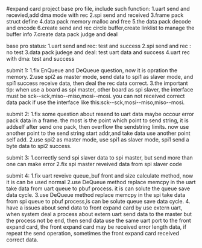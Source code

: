#expand card project
base pro file, include such function:
1.uart send and recevied,add dma mode with rec
2.spi send and received
3.frame pack struct define 
4.data pack memory malloc and free
5.the data pack decode and encode
6.create send and rec circle buffer,create linklist to manage the buffer info
7.create data pack judge and deal

base pro status:
1.uart send and rec: test and success
2.spi send and rec : no test
3.data pack judege and deal: test uart data and success
4.uart rec with dma: test and success



submit 1:
1.fix EnQueue and DeQueue question, now it is opration the memory.
2.use spi2 as master mode, send data to spi1 as slaver mode, and spi1 success receive data, then deal the rec data correct.
3.the important tip: when use a board as spi master, other board as spi slaver, the interface must be sck--sck,miso--miso,mosi--mosi.
  you can not received correct data pack if use the interface like this:sck--sck,mosi--miso,miso--mosi.

 
submit 2:
1.fix some question about resend to uart data maybe occour error pack data in a frame. the most is the point which point to send string, it is addself after send one pack, then overflow the sendstring limits. now use another point to the send string start addr,and take data use another point self add.
2.use spi2 as master mode, use spi1 as slaver mode, spi1 send a byte data to spi2 success.

submit 3:
1.correctly send spi slaver data to spi master, but send more than one can make error
2.fix spi master reveived data from spi slaver code


submit 4:
1.fix uart reveive queue_buf front and size calculate method, now it is can be used normal
2.use DeQueue method replace memcpy in the uart take data from uart queue to pbuf process. it is can solute the queue save data cycle.
3.use DeQueue method replace memcpy in the spi take data from spi queue to pbuf process,is can be solute queue save data cycle.
4. have a issues about send data to front expand card by use extern uart, when system deal a process about extern uart send data to the master but the process not be end, then send data use the same uart port to the front expand card, the front expand card may be received error length data, if repeat the send operation, sometimes the front expand card received correct data.     
